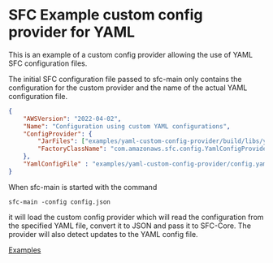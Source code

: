 # SFC Example custom config provider for YAML

This is an example of a custom config provider allowing the use of YAML SFC configuration files.

The initial SFC configuration file passed to sfc-main only contains the configuration for the custom provider and the name of the actual YAML configuration file.

```json
{ 
    "AWSVersion": "2022-04-02",
    "Name": "Configuration using custom YAML configurations",
    "ConfigProvider": {
        "JarFiles": ["examples/yaml-custom-config-provider/build/libs/yaml-custom-config-provider-1.0.0.jar"],
        "FactoryClassName": "com.amazonaws.sfc.config.YamlConfigProvider"
    },
    "YamlConfigFile" : "examples/yaml-custom-config-provider/config.yaml"
}
```

When sfc-main is started with the command

`sfc-main -config config.json`

it will load the custom config provider which will read the configuration from the specified YAML file, convert it to JSON and pass it to SFC-Core. The provider will also detect updates to the YAML config file.

[Examples](../../docs/examples/README.md)